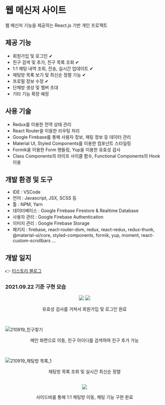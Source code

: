 # 웹 메신저 사이트
웹 메신저 기능을 제공하는 React.js 기반 개인 프로젝트

## 제공 기능
- 회원가입 및 로그인 ✔
- 친구 검색 및 추가, 친구 목록 조회 ✔
- 1:1 채팅 내역 조회, 전송, 실시간 업데이트 ✔
- 채팅방 목록 보기 및 최신순 정렬 기능 ✔
- 프로필 정보 수정 ✔
- 단체방 생성 및 멤버 초대
- 기타 기능 확장 예정

## 사용 기술
- Redux를 이용한 전역 상태 관리
- React Router을 이용한 라우팅 처리
- Google Firebase를 통해 사용자 정보, 채팅 정보 등 데이터 관리
- Material UI, Styled Components를 이용한 컴포넌트 스타일링
- Formik을 이용한 Form 핸들링, Yup을 이용한 유효성 검사
- Class Components의 라이프 사이클 함수, Functional Components의 Hook 이용

## 개발 환경 및 도구
- IDE : VSCode
- 언어 : Javascript, JSX, SCSS 등
- 툴 : NPM, Yarn
- 데이터베이스 : Google Firebase Firestore & Realtime Database
- 사용자 관리 : Google Firebase Authentication
- 이미지 관리 : Google Firebase Storage 
- 패키지 : firebase, react-router-dom, redux, react-redux, redux-thunk, @material-ui/core, styled-components, formik, yup, moment, react-custom-scrollbars ...

## 개발 일지
👉 [티스토리 블로그](https://askges20.tistory.com/category/Web/%5B%ED%94%84%EB%A1%9C%EC%A0%9D%ED%8A%B8%5D%20%EC%9B%B9%20%EB%A9%94%EC%8B%A0%EC%A0%80)

### 2021.09.22 기준 구현 모습
<div align="center">
<img src="https://user-images.githubusercontent.com/75527311/134221510-e2753c07-d946-4ae7-8e88-d1231d168473.PNG">
<img src="https://user-images.githubusercontent.com/75527311/134221520-5262dddc-0644-4ce2-80ae-4e9ded6c431a.PNG">
</div>
<p align="center">유효성 검사를 거쳐서 회원가입 및 로그인 완료</p>
<br/>

![210919_친구찾기](https://user-images.githubusercontent.com/75527311/134221402-46d4b8b8-e507-47c9-a28b-a12eef70ba9c.PNG)
<p align="center">메인 화면으로 이동, 친구 아이디를 검색하여 친구 추가 가능</p>
<br/>

![210919_채팅방 목록_1](https://user-images.githubusercontent.com/75527311/134221834-f62ff1af-76ac-4d68-b8fa-d9d61205c0e1.png)
<p align="center">채팅방 목록 조회 및 실시간 최신순 정렬</p>
<br/>

<div align="center">
  <img src="https://user-images.githubusercontent.com/75527311/134221472-23b674ef-0983-4af9-ae92-d5bed0b43edb.png"/>
</div>
<p align="center">사이드바를 통해 1:1 채팅방 이동, 채팅 기능 구현 완료</p>
